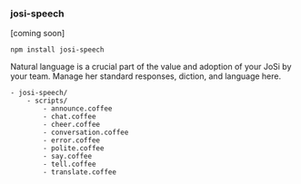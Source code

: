 ### josi-speech

[coming soon]

	npm install josi-speech

Natural language is a crucial part of the value and adoption of your JoSi by your team. Manage her standard responses, diction, and language here.

	- josi-speech/
		- scripts/
			- announce.coffee
			- chat.coffee
			- cheer.coffee
			- conversation.coffee
			- error.coffee
			- polite.coffee
			- say.coffee
			- tell.coffee
			- translate.coffee